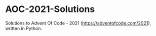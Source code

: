 # AOC-2021-Solutions
 Solutions to Advent Of Code - 2021 (https://adventofcode.com/2021), written in Python.
